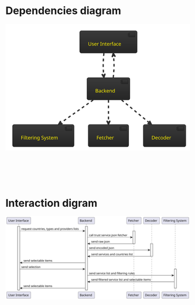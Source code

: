 # Dependencies diagram
![Deps](./cross_subsystem_deps.svg)
<br><br><br><br><br><br>
# Interaction digram
![Interaction](./cross_subsystem_interaction.svg)
